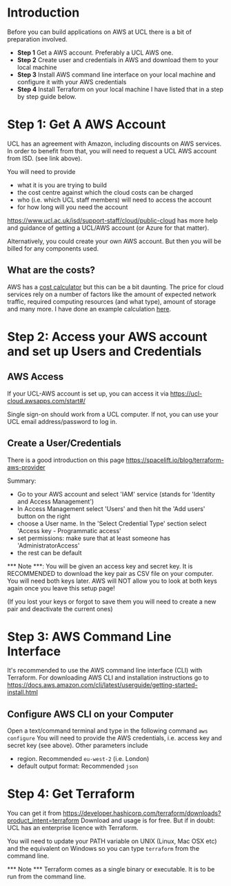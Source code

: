# Introduction 
Before you can build applications on AWS at UCL there is a bit of preparation involved.
- **Step 1** Get a AWS account. Preferably a UCL AWS one.
- **Step 2** Create user and credentials in AWS and download them to your local machine
- **Step 3** Install AWS command line interface on your local machine and configure it with your AWS credentials
- **Step 4** Install Terraform on your local machine
I have listed that in a step by step guide below.

# Step 1: Get A AWS Account
UCL has an agreement with Amazon, including discounts on AWS services. 
In order to benefit from that, you will need to request a UCL AWS account from ISD. (see link above).

You will need to provide
- what it is you are trying to build
- the cost centre against which the cloud costs can be charged
- who (i.e. which UCL staff members) will need to access the account
- for how long will you need the account

https://www.ucl.ac.uk/isd/support-staff/cloud/public-cloud has more help and guidance of getting a UCL/AWS account (or Azure for that matter).

Alternatively, you could create your own AWS account. But then you will be billed for any components used.

## What are the costs?
AWS has a [cost calculator](https://calculator.aws/#/) but this can be a bit daunting. The price for cloud services rely on a number of factors like the amount of expected network traffic, required computing resources (and what type), amount of storage and many more. 
I have done an example calculation [here](./getting-started-aws/AWS_Cost_Estimation.docx).

# Step 2: Access your AWS account and set up Users and Credentials

## AWS Access
If your UCL-AWS account is set up, you can access it via
 https://ucl-cloud.awsapps.com/start#/ 

Single sign-on should work from a UCL computer. If not, you can use your UCL email address/password to log in.

## Create a User/Credentials
There is a good introduction on this page https://spacelift.io/blog/terraform-aws-provider 

Summary:
- Go to your AWS account and select 'IAM' service (stands for 'Identity and Access Management')
- In Access Management select 'Users' and then hit the 'Add users' button on the right
- choose a User name. In the 'Select Credential Type' section select 'Access key - Programmatic access'
- set permissions: make sure that at least someone has 'AdministratorAccess' 
- the rest can be default

*** Note ***: You will be given an access key and secret key. It is RECOMMENDED to download the key pair as CSV file on your computer. You will need both keys later. AWS will NOT allow you to look at both keys again once you leave this setup page!

(If you lost your keys or forgot to save them you will need to create a new pair and deactivate the current ones)

# Step 3: AWS Command Line Interface
It's recommended to use the AWS command line interface (CLI) with Terraform.
For downloading AWS CLI and installation instructions go to
 https://docs.aws.amazon.com/cli/latest/userguide/getting-started-install.html 


## Configure AWS CLI on your Computer
Open a text/command terminal and type in the following command
```aws configure```
You will need to provide the AWS credentials, i.e. access key and secret key (see above).
Other parameters include
- region. Recommended ```eu-west-2``` (i.e. London)
- default output format: Recommended ```json```


# Step 4: Get Terraform
You can get it from https://developer.hashicorp.com/terraform/downloads?product_intent=terraform 
Download and usage is for free. But if in doubt: UCL has an enterprise licence with Terraform.

You will need to update your PATH variable on UNIX (Linux, Mac OSX etc) and the equivalent on Windows so you can type
```terraform```
from the command line.

*** Note *** Terraform comes as a single binary or executable. It is to be run from the command line. 






